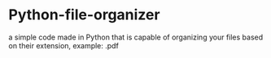 # Python-file-organizer
a simple code made in Python that is capable of organizing your files based on their extension, example: .pdf
